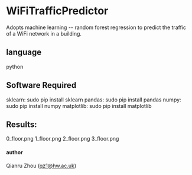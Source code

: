 # WiFiTrafficPredictor
Adopts machine learning -- random forest regression to predict the traffic of a WiFi network in a building.
## language
python

## Software Required
sklearn: sudo pip install sklearn
pandas: sudo pip install pandas
numpy: sudo pip install numpy
matplotlib: sudo pip install matplotlib

## Results:
0_floor.png
1_floor.png
2_floor.png
3_floor.png

#### author
Qianru Zhou (qz1@hw.ac.uk)
